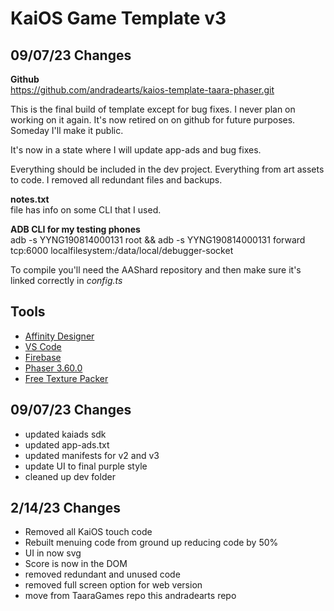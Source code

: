 # KaiOS Game Template v3

## 09/07/23 Changes

**Github**  
https://github.com/andradearts/kaios-template-taara-phaser.git 

This is the final build of template except for bug fixes. I never plan on working on it again. It's now retired on on github for future purposes. Someday I'll make it public.

It's now in a state where I will update app-ads and bug fixes.

Everything should be included in the dev project.  Everything from art assets to code.  I removed all redundant files and backups.

**notes.txt**  
file has info on some CLI that I used.

**ADB CLI for my testing phones**  
adb -s YYNG190814000131 root && adb -s YYNG190814000131 forward tcp:6000 localfilesystem:/data/local/debugger-socket

To compile you'll need the AAShard repository and then make sure it's linked correctly in *config.ts*

## Tools
- [Affinity Designer](https://affinity.serif.com/en-us/designer/)
- [VS Code](https://code.visualstudio.com/)
- [Firebase](https://firebase.google.com/)
- [Phaser 3.60.0](https://phaser.io/)
- [Free Texture Packer](http://free-tex-packer.com/)

## 09/07/23 Changes

- updated kaiads sdk
- updated app-ads.txt
- updated manifests for v2 and v3
- update UI to final purple style
- cleaned up dev folder

## 2/14/23 Changes

- Removed all KaiOS touch code
- Rebuilt menuing code from ground up reducing code by 50%
- UI in now svg
- Score is now in the DOM
- removed redundant and unused code
- removed full screen option for web version
- move from TaaraGames repo this andradearts repo
